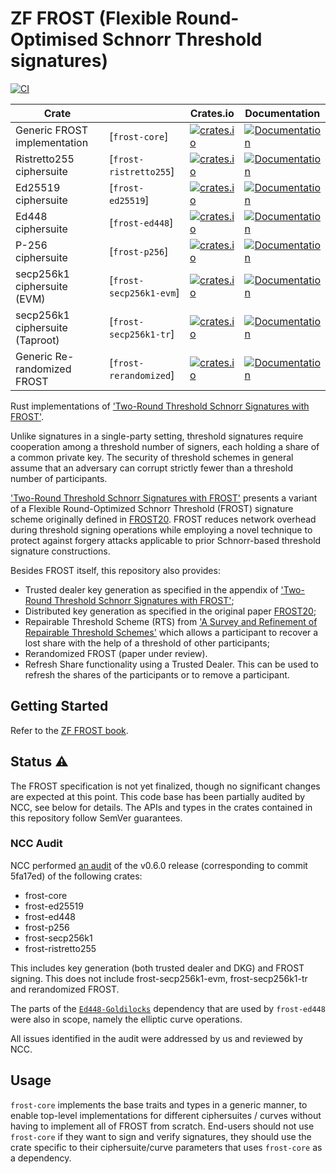 # ZF FROST (Flexible Round-Optimised Schnorr Threshold signatures)

[![CI](https://github.com/ZcashFoundation/frost/actions/workflows/main.yml/badge.svg?branch=main)](https://github.com/ZcashFoundation/frost/actions/workflows/main.yml)

| Crate                           |                         | Crates.io                                                                                                             | Documentation                                                                                          |
| ------------------------------- | ----------------------- | --------------------------------------------------------------------------------------------------------------------- | ------------------------------------------------------------------------------------------------------ |
| Generic FROST implementation    | [`frost-core`]          | [![crates.io](https://img.shields.io/crates/v/frost-core.svg)](https://crates.io/crates/frost-core)                   | [![Documentation](https://docs.rs/frost-core/badge.svg)](https://docs.rs/frost-core)                   |
| Ristretto255 ciphersuite        | [`frost-ristretto255`]  | [![crates.io](https://img.shields.io/crates/v/frost-ristretto255.svg)](https://crates.io/crates/frost-ristretto255)   | [![Documentation](https://docs.rs/frost-ristretto255/badge.svg)](https://docs.rs/frost-ristretto255)   |
| Ed25519 ciphersuite             | [`frost-ed25519`]       | [![crates.io](https://img.shields.io/crates/v/frost-ed25519.svg)](https://crates.io/crates/frost-ed25519)             | [![Documentation](https://docs.rs/frost-ed25519/badge.svg)](https://docs.rs/frost-ed25519)             |
| Ed448 ciphersuite               | [`frost-ed448`]         | [![crates.io](https://img.shields.io/crates/v/frost-ed448.svg)](https://crates.io/crates/frost-ed448)                 | [![Documentation](https://docs.rs/frost-ed448/badge.svg)](https://docs.rs/frost-ed448)                 |
| P-256 ciphersuite               | [`frost-p256`]          | [![crates.io](https://img.shields.io/crates/v/frost-p256.svg)](https://crates.io/crates/frost-p256)                   | [![Documentation](https://docs.rs/frost-p256/badge.svg)](https://docs.rs/frost-p256)                   |
| secp256k1 ciphersuite (EVM)     | [`frost-secp256k1-evm`] | [![crates.io](https://img.shields.io/crates/v/frost-secp256k1-evm.svg)](https://crates.io/crates/frost-secp256k1-evm) | [![Documentation](https://docs.rs/frost-secp256k1-evm/badge.svg)](https://docs.rs/frost-secp256k1-evm) |
| secp256k1 ciphersuite (Taproot) | [`frost-secp256k1-tr`]  | [![crates.io](https://img.shields.io/crates/v/frost-secp256k1-tr.svg)](https://crates.io/crates/frost-secp256k1-tr)   | [![Documentation](https://docs.rs/frost-secp256k1-tr/badge.svg)](https://docs.rs/frost-secp256k1-tr)   |
| Generic Re-randomized FROST     | [`frost-rerandomized`]  | [![crates.io](https://img.shields.io/crates/v/frost-rerandomized.svg)](https://crates.io/crates/frost-rerandomized)   | [![Documentation](https://docs.rs/frost-rerandomized/badge.svg)](https://docs.rs/frost-rerandomized)   |

Rust implementations of ['Two-Round Threshold Schnorr Signatures with FROST'](https://datatracker.ietf.org/doc/draft-irtf-cfrg-frost/).

Unlike signatures in a single-party setting, threshold signatures require cooperation among a
threshold number of signers, each holding a share of a common private key. The security of threshold
schemes in general assume that an adversary can corrupt strictly fewer than a threshold number of
participants.

['Two-Round Threshold Schnorr Signatures with
FROST'](https://datatracker.ietf.org/doc/draft-irtf-cfrg-frost/) presents a variant of a Flexible
Round-Optimized Schnorr Threshold (FROST) signature scheme originally defined in
[FROST20](https://eprint.iacr.org/2020/852.pdf). FROST reduces network overhead during threshold
signing operations while employing a novel technique to protect against forgery attacks applicable
to prior Schnorr-based threshold signature constructions.

Besides FROST itself, this repository also provides:

- Trusted dealer key generation as specified in the appendix of ['Two-Round Threshold Schnorr Signatures with FROST'](https://datatracker.ietf.org/doc/draft-irtf-cfrg-frost/);
- Distributed key generation as specified in the original paper [FROST20](https://eprint.iacr.org/2020/852.pdf);
- Repairable Threshold Scheme (RTS) from ['A Survey and Refinement of Repairable Threshold Schemes'](https://eprint.iacr.org/2017/1155) which allows a participant to recover a lost share with the help of a threshold of other participants;
- Rerandomized FROST (paper under review).
- Refresh Share functionality using a Trusted Dealer. This can be used to refresh the shares of the participants or to remove a participant.

## Getting Started

Refer to the [ZF FROST book](https://frost.zfnd.org/).

## Status ⚠

The FROST specification is not yet finalized, though no significant changes are
expected at this point. This code base has been partially audited by NCC, see
below for details. The APIs and types in the crates contained in this repository
follow SemVer guarantees.

### NCC Audit

NCC performed [an
audit](https://research.nccgroup.com/2023/10/23/public-report-zcash-frost-security-assessment/)
of the v0.6.0 release (corresponding to commit 5fa17ed) of the following crates:

- frost-core
- frost-ed25519
- frost-ed448
- frost-p256
- frost-secp256k1
- frost-ristretto255

This includes key generation (both trusted dealer and DKG) and FROST signing.
This does not include frost-secp256k1-evm, frost-secp256k1-tr and rerandomized FROST.

The parts of the
[`Ed448-Goldilocks`](https://github.com/crate-crypto/Ed448-Goldilocks)
dependency that are used by `frost-ed448` were also in scope, namely the
elliptic curve operations.

All issues identified in the audit were addressed by us and reviewed by NCC.


## Usage

`frost-core` implements the base traits and types in a generic manner, to enable top-level
implementations for different ciphersuites / curves without having to implement all of FROST from
scratch. End-users should not use `frost-core` if they want to sign and verify signatures, they
should use the crate specific to their ciphersuite/curve parameters that uses `frost-core` as a
dependency.

